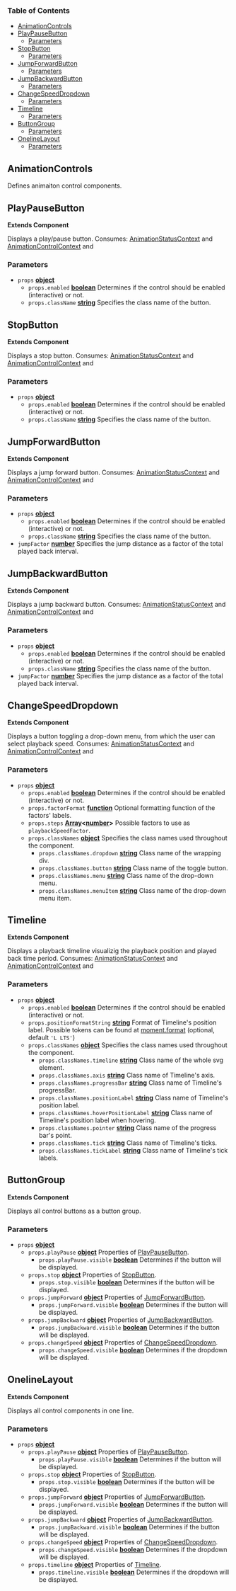 <!-- Generated by documentation.js. Update this documentation by updating the source code. -->

### Table of Contents

-   [AnimationControls][1]
-   [PlayPauseButton][2]
    -   [Parameters][3]
-   [StopButton][4]
    -   [Parameters][5]
-   [JumpForwardButton][6]
    -   [Parameters][7]
-   [JumpBackwardButton][8]
    -   [Parameters][9]
-   [ChangeSpeedDropdown][10]
    -   [Parameters][11]
-   [Timeline][12]
    -   [Parameters][13]
-   [ButtonGroup][14]
    -   [Parameters][15]
-   [OnelineLayout][16]
    -   [Parameters][17]

## AnimationControls

Defines animaiton control components.

## PlayPauseButton

**Extends Component**

Displays a play/pause button. Consumes:
[AnimationStatusContext][18] and
[AnimationControlContext][19] and

### Parameters

-   `props` **[object][20]** 
    -   `props.enabled` **[boolean][21]** Determines if the control should be enabled
        (interactive) or not.
    -   `props.className` **[string][22]** Specifies the class name of the button.

## StopButton

**Extends Component**

Displays a stop button. Consumes:
[AnimationStatusContext][18] and
[AnimationControlContext][19] and

### Parameters

-   `props` **[object][20]** 
    -   `props.enabled` **[boolean][21]** Determines if the control should be enabled
        (interactive) or not.
    -   `props.className` **[string][22]** Specifies the class name of the button.

## JumpForwardButton

**Extends Component**

Displays a jump forward button. Consumes:
[AnimationStatusContext][18] and
[AnimationControlContext][19] and

### Parameters

-   `props` **[object][20]** 
    -   `props.enabled` **[boolean][21]** Determines if the control should be enabled
        (interactive) or not.
    -   `props.className` **[string][22]** Specifies the class name of the button.
-   `jumpFactor` **[number][23]** Specifies the jump distance as a factor of the
    total played back interval.

## JumpBackwardButton

**Extends Component**

Displays a jump backward button. Consumes:
[AnimationStatusContext][18] and
[AnimationControlContext][19] and

### Parameters

-   `props` **[object][20]** 
    -   `props.enabled` **[boolean][21]** Determines if the control should be enabled
        (interactive) or not.
    -   `props.className` **[string][22]** Specifies the class name of the button.
-   `jumpFactor` **[number][23]** Specifies the jump distance as a factor of the
    total played back interval.

## ChangeSpeedDropdown

**Extends Component**

Displays a button toggling a drop-down menu, from which the user can select
playback speed. Consumes:
[AnimationStatusContext][18] and
[AnimationControlContext][19] and

### Parameters

-   `props` **[object][20]** 
    -   `props.enabled` **[boolean][21]** Determines if the control should be enabled
        (interactive) or not.
    -   `props.factorFormat` **[function][24]** Optional formatting function of the
        factors' labels.
    -   `props.steps` **[Array][25]&lt;[number][23]>** Possible factors to use as
        `playbackSpeedFactor`.
    -   `props.classNames` **[object][20]** Specifies the class names used throughout
        the component.
        -   `props.classNames.dropdown` **[string][22]** Class name of the wrapping div.
        -   `props.classNames.button` **[string][22]** Class name of the toggle button.
        -   `props.classNames.menu` **[string][22]** Class name of the drop-down menu.
        -   `props.classNames.menuItem` **[string][22]** Class name of the drop-down menu
            item.

## Timeline

**Extends Component**

Displays a playback timeline visualizig the playback position and played back
time period. Consumes:
[AnimationStatusContext][18] and
[AnimationControlContext][19] and

### Parameters

-   `props` **[object][20]** 
    -   `props.enabled` **[boolean][21]** Determines if the control should be enabled
        (interactive) or not.
    -   `props.positionFormatString` **[string][22]** Format of Timeline's
        position label. Possible tokens can be found at
        [moment.format][26] (optional, default `'L LTS'`)
    -   `props.classNames` **[object][20]** Specifies the class names used throughout
        the component.
        -   `props.classNames.timeline` **[string][22]** Class name of the whole svg
            element.
        -   `props.classNames.axis` **[string][22]** Class name of Timeline's axis.
        -   `props.classNames.progressBar` **[string][22]** Class name of Timeline's
            progressBar.
        -   `props.classNames.positionLabel` **[string][22]** Class name of Timeline's
            position label.
        -   `props.classNames.hoverPositionLabel` **[string][22]** Class name of
            Timeline's position label when hovering.
        -   `props.classNames.pointer` **[string][22]** Class name of the progress
            bar's point.
        -   `props.classNames.tick` **[string][22]** Class name of Timeline's ticks.
        -   `props.classNames.tickLabel` **[string][22]** Class name of Timeline's tick
            labels.

## ButtonGroup

**Extends Component**

Displays all control buttons as a button group.

### Parameters

-   `props` **[object][20]** 
    -   `props.playPause` **[object][20]** Properties of [PlayPauseButton][2].
        -   `props.playPause.visible` **[boolean][21]** Determines if the button will be
            displayed.
    -   `props.stop` **[object][20]** Properties of [StopButton][4].
        -   `props.stop.visible` **[boolean][21]** Determines if the button will be
            displayed.
    -   `props.jumpForward` **[object][20]** Properties of [JumpForwardButton][6].
        -   `props.jumpForward.visible` **[boolean][21]** Determines if the button will be
            displayed.
    -   `props.jumpBackward` **[object][20]** Properties of [JumpBackwardButton][8].
        -   `props.jumpBackward.visible` **[boolean][21]** Determines if the button will be
            displayed.
    -   `props.changeSpeed` **[object][20]** Properties of [ChangeSpeedDropdown][10].
        -   `props.changeSpeed.visible` **[boolean][21]** Determines if the dropdown will be
            displayed.

## OnelineLayout

**Extends Component**

Displays all control components in one line.

### Parameters

-   `props` **[object][20]** 
    -   `props.playPause` **[object][20]** Properties of [PlayPauseButton][2].
        -   `props.playPause.visible` **[boolean][21]** Determines if the button will be
            displayed.
    -   `props.stop` **[object][20]** Properties of [StopButton][4].
        -   `props.stop.visible` **[boolean][21]** Determines if the button will be
            displayed.
    -   `props.jumpForward` **[object][20]** Properties of [JumpForwardButton][6].
        -   `props.jumpForward.visible` **[boolean][21]** Determines if the button will be
            displayed.
    -   `props.jumpBackward` **[object][20]** Properties of [JumpBackwardButton][8].
        -   `props.jumpBackward.visible` **[boolean][21]** Determines if the button will be
            displayed.
    -   `props.changeSpeed` **[object][20]** Properties of [ChangeSpeedDropdown][10].
        -   `props.changeSpeed.visible` **[boolean][21]** Determines if the dropdown will be
            displayed.
    -   `props.timeline` **[object][20]** Properties of [Timeline][12].
        -   `props.timeline.visible` **[boolean][21]** Determines if the dropdown will be
            displayed.

[1]: #animationcontrols

[2]: #playpausebutton

[3]: #parameters

[4]: #stopbutton

[5]: #parameters-1

[6]: #jumpforwardbutton

[7]: #parameters-2

[8]: #jumpbackwardbutton

[9]: #parameters-3

[10]: #changespeeddropdown

[11]: #parameters-4

[12]: #timeline

[13]: #parameters-5

[14]: #buttongroup

[15]: #parameters-6

[16]: #onelinelayout

[17]: #parameters-7

[18]: ./AnimationCommon.md#animationstatuscontext

[19]: ./AnimationCommon.md#animationcontrolcontext

[20]: https://developer.mozilla.org/docs/Web/JavaScript/Reference/Global_Objects/Object

[21]: https://developer.mozilla.org/docs/Web/JavaScript/Reference/Global_Objects/Boolean

[22]: https://developer.mozilla.org/docs/Web/JavaScript/Reference/Global_Objects/String

[23]: https://developer.mozilla.org/docs/Web/JavaScript/Reference/Global_Objects/Number

[24]: https://developer.mozilla.org/docs/Web/JavaScript/Reference/Statements/function

[25]: https://developer.mozilla.org/docs/Web/JavaScript/Reference/Global_Objects/Array

[26]: https://momentjs.com/docs/#/displaying/format
